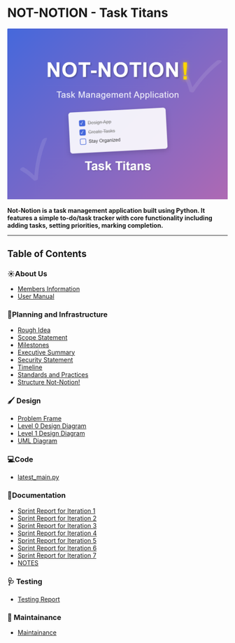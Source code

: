 # NOT-NOTION - Task Titans
 
![image](https://github.com/aricybr/NOT-NOTION-/blob/main/Documentation/Screenshot%202025-04-22%20164859.png)

**Not-Notion is a task management application built using Python. It features a simple to-do/task tracker with core functionality including adding tasks, setting priorities, marking completion.**

---
## Table of Contents
### ☀️About Us
-  [Members Information](Documentation/Members_Info.md)
-  [User Manual](Documentation/Getting_Started.md)
### 📒Planning and Infrastructure
- [Rough Idea](Documentation/Rough_Idea.md)
- [Scope Statement](Documentation/Scope_Statement.md)
- [Milestones](Documentation/Milestones.md)
- [Executive Summary](Documentation/Executive_Summary.md)
- [Security Statement](Documentation/Security_Statement.md)
- [Timeline](Documentation/Timeline.md)
- [Standards and Practices](Documentation/Standards_and_Practices.md)
- [Structure Not-Notion!](https://github.com/users/aricybr/projects/1?pane=issue&itemId=107869245&issue=aricybr%7CNOT-NOTION-%7C29)
### 🖌️ Design
-  [Problem Frame]()
-  [Level 0 Design Diagram](https://github.com/aricybr/NOT-NOTION-/blob/main/Design/not-notion_L0.jpg)
-  [Level 1 Design Diagram]()
-  [UML Diagram](https://github.com/aricybr/NOT-NOTION-/blob/main/Design/not-notion_uml.jpg)

### 💻Code 
- [latest_main.py](https://github.com/aricybr/NOT-NOTION-/blob/main/Code/latest%20version/main.py)

  

### 📖Documentation
-  [Sprint Report for Iteration 1](Documentation/Report_Iteration1.md)
-  [Sprint Report for Iteration 2](Documentation/Report_Iteration2.md)
-  [Sprint Report for Iteration 3](Documentation/Report_Iteration3.md)
-  [Sprint Report for Iteration 4](Documentation/Report_Iteration4.md)
-  [Sprint Report for Iteration 5](Documentation/Report_Iteration5.md)
-  [Sprint Report for Iteration 6](Documentation/Report_Iteration6.md)
-  [Sprint Report for Iteration 7](Documentation/Report_Iteration7.md)
-  [NOTES](Documentation/Notes.md)

### 🩺 Testing
- [Testing Report]()
  
### 🔧 Maintainance
- [Maintainance](Documentation/Maintenance_Report.md)
